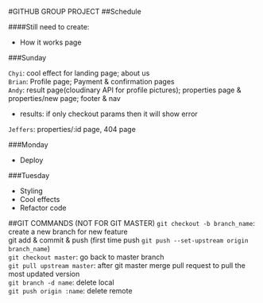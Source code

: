 #GITHUB GROUP PROJECT
##Schedule

####Still need to create:  

- How it works page      

###Sunday

`Chyi`: cool effect for landing page; about us    
`Brian`: Profile page; Payment & confirmation pages  
`Andy`: result page(cloudinary API for profile pictures); properties page & properties/new page; footer & nav  

- results: if only checkout params then it will show error  

`Jeffers`: properties/:id page, 404 page    

###Monday
- Deploy  

###Tuesday
- Styling  
- Cool effects  
- Refactor code   

##GIT COMMANDS (NOT FOR GIT MASTER)
`git checkout -b branch_name`: create a new branch for new feature  
git add & commit & push (first time push `git push --set-upstream origin branch_name`)  
`git checkout master`: go back to master branch  
`git pull upstream master`: after git master merge pull request to pull the most updated version  
`git branch -d name`: delete local  
`git push origin :name`: delete remote  

